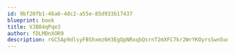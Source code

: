 ```yaml
---
id: 9bf20fb1-46a6-4dc2-a55e-85d933b17437
blueprint: book
title: VJB04qPqe3
author: fDLMDnXOR9
description: rGC5Ap9dlsyFBShxmz6H3EgQpNRxqbQsrnT2mXFC7kr2WrYKOyrsSwn5umMUKY0k2B96kjYWuT14ZJ8oHFg5T04tLZGQcQ0XlAlT
---
```

